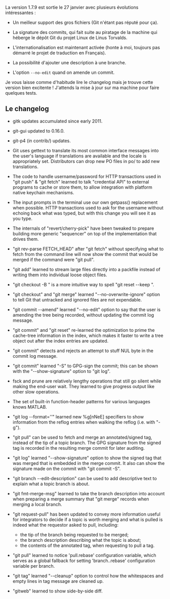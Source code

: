 <!-- 
.. link: 
.. description: 
.. tags: git, release
.. date: 2012/01/28 21:13:00
.. title: Git 1.7.9 publiée
.. slug: git-1.7.9-publiee
-->

La version 1.7.9 est sortie le 27 janvier avec plusieurs évolutions
intéressantes : 

* Un meilleur support des gros fichiers (Git n'étant pas réputé pour ça).

* La signature des commits, qui fait suite au piratage de la machine qui 
  héberge le dépôt Git du projet Linux de Linus Torvalds.

* L'internationalisation est maintenant activée (honte à moi, toujours pas
  démarré le projet de traduction en Français).

* La possibilité d'ajouter une description à une branche.

* L'option `--no-edit` quand on amende un commit. 

Je vous laisse comme d'habitude lire le changelog mais je trouve cette version
bien excitente ! J'attends la mise à jour sur ma machine pour faire quelques
tests.

Le changelog
------------

* gitk updates accumulated since early 2011.

* git-gui updated to 0.16.0.

* git-p4 (in contrib/) updates.

* Git uses gettext to translate its most common interface messages
  into the user's language if translations are available and the
  locale is appropriately set. Distributors can drop new PO files
  in po/ to add new translations.

* The code to handle username/password for HTTP transactions used in
  "git push" & "git fetch" learned to talk "credential API" to
  external programs to cache or store them, to allow integration with
  platform native keychain mechanisms.

* The input prompts in the terminal use our own getpass() replacement
  when possible. HTTP transactions used to ask for the username without
  echoing back what was typed, but with this change you will see it as
  you type.

* The internals of "revert/cherry-pick" have been tweaked to prepare
  building more generic "sequencer" on top of the implementation that
  drives them.

* "git rev-parse FETCH\_HEAD" after "git fetch" without specifying
  what to fetch from the command line will now show the commit that
  would be merged if the command were "git pull".

* "git add" learned to stream large files directly into a packfile
  instead of writing them into individual loose object files.

* "git checkout -B <current branch> <elsewhere>" is a more intuitive
  way to spell "git reset --keep <elsewhere>".

* "git checkout" and "git merge" learned "--no-overwrite-ignore" option
  to tell Git that untracked and ignored files are not expendable.

* "git commit --amend" learned "--no-edit" option to say that the
  user is amending the tree being recorded, without updating the
  commit log message.

* "git commit" and "git reset" re-learned the optimization to prime
  the cache-tree information in the index, which makes it faster to
  write a tree object out after the index entries are updated.

* "git commit" detects and rejects an attempt to stuff NUL byte in
  the commit log message.

* "git commit" learned "-S" to GPG-sign the commit; this can be shown
  with the "--show-signature" option to "git log".

* fsck and prune are relatively lengthy operations that still go
  silent while making the end-user wait. They learned to give progress
  output like other slow operations.

* The set of built-in function-header patterns for various languages
  knows MATLAB.

* "git log --format='<format>'" learned new %g[nNeE] specifiers to
  show information from the reflog entries when walking the reflog
  (i.e. with "-g").

* "git pull" can be used to fetch and merge an annotated/signed tag,
  instead of the tip of a topic branch. The GPG signature from the
  signed tag is recorded in the resulting merge commit for later
  auditing.

* "git log" learned "--show-signature" option to show the signed tag
  that was merged that is embedded in the merge commit. It also can
  show the signature made on the commit with "git commit -S".

* "git branch --edit-description" can be used to add descriptive text
  to explain what a topic branch is about.

* "git fmt-merge-msg" learned to take the branch description into
  account when preparing a merge summary that "git merge" records
  when merging a local branch.

* "git request-pull" has been updated to convey more information
  useful for integrators to decide if a topic is worth merging and
  what is pulled is indeed what the requestor asked to pull,
  including:

   - the tip of the branch being requested to be merged;
   - the branch description describing what the topic is about;
   - the contents of the annotated tag, when requesting to pull a tag.

 * "git pull" learned to notice 'pull.rebase' configuration variable,
   which serves as a global fallback for setting 'branch.<name>.rebase'
   configuration variable per branch.

 * "git tag" learned "--cleanup" option to control how the whitespaces
   and empty lines in tag message are cleaned up.

 * "gitweb" learned to show side-by-side diff.
